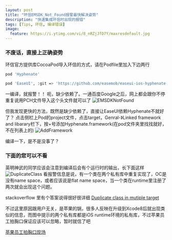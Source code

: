 ```yaml
---
layout: post
title: "环信EMSDK_Not_Found报警最快解决姿势"
description: "快速集成环信时出现的报错"
tags: [Tips, 环信, 编译错误]
image:
  feature: https://i.ytimg.com/vi/8_nRZjJfD7Y/maxresdefault.jpg
---
```


### 不废话，直接上正确姿势

环信官方提供库CocoaPod导入环信的方式，请在Podfile里加入下边两行
```bash
pod 'Hyphenate'

pod 'EaseUI', :git => 'https://github.com/easemob/easeui-ios-hyphenate-cocoapods.git'
```

一编译，就报警！！ 呃，缺少依赖了。一通百度Google之后，网上都会跟你不停重复说用PCH文件导入这个头文件就可以了
![EMSDKNotFound](https://github.com/SamPan1988/imageStore/raw/master/环信报警jpg.jpg)

但我发现更快的方法，既然是缺少依赖了，直接让EaseUI依赖Hyphenate不就好了？
点击侧栏上Pod的project文件，点击target，Genral-》Linked framework and libarary栏下，按+号添加Hyphenate.framework(在pod文件夹里找找就好，不在列表上的)
![AddFramework](https://github.com/SamPan1988/imageStore/raw/master/addFrameworkJPG.jpg)

编译一下，是不是没事了？

### 下面的您可以不看

英明神武的同学应该会注意到编译后会有个运行时的输出，长下面这样
![DuplicateClass](https://github.com/SamPan1988/imageStore/raw/master/duplicateJPG.jpg)
看报警信息是说，有一个类在两个私有库中重复实现了，OC是没有name space，或者应该说是flat name space，当一个类在runtime里注册了两次就会出现这个问题。

stackoverflow 里有个答案说得很好很详细
[Duplicate class in mutiple target](http://stackoverflow.com/questions/6149673/class-foo-is-implemented-in-both-myapp-and-myapptestcase-one-of-the-two-will-be)

不过这里原因跟用户无关，是苹果的锅，很多人反映在升级到Xcode8后就出现类似的信息，而图中提示的两个私有库都是iOS runtime环境的私有库，不过苹果员工拍胸口保证应该可以忽略，暂时就信了吧

[苹果员工拍胸口现场](https://forums.developer.apple.com/thread/63254)







